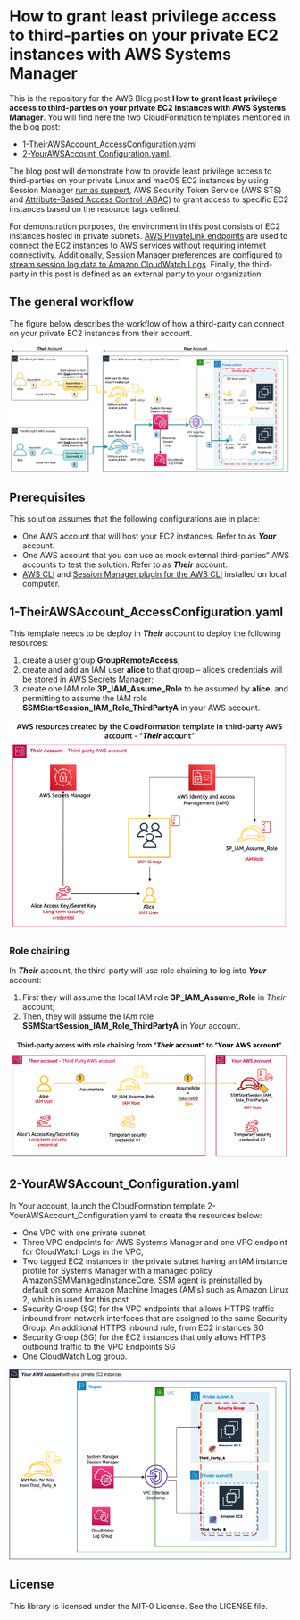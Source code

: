 # How to grant least privilege access to third-parties on your private EC2 instances with AWS Systems Manager

This is the repository for the AWS Blog post **How to grant least privilege access to third-parties on your private EC2 instances with AWS Systems Manager**.
You will find here the two CloudFormation templates mentioned in the blog post:
- [1-TheirAWSAccount_AccessConfiguration.yaml](1-TheirAWSAccount_AccessConfiguration.yaml)
- [2-YourAWSAccount_Configuration.yaml](2-YourAWSAccount_Configuration.yaml).

The blog post will demonstrate how to provide least privilege access to third-parties on your private Linux and macOS EC2 instances by using Session Manager [run as support](https://docs.aws.amazon.com/systems-manager/latest/userguide/session-preferences-run-as.html), AWS Security Token Service (AWS STS) and [Attribute-Based Access Control (ABAC)](https://docs.aws.amazon.com/IAM/latest/UserGuide/introduction_attribute-based-access-control.html) to grant access to specific EC2 instances based on the resource tags defined.

For demonstration purposes, the environment in this post consists of EC2 instances hosted in private subnets. [AWS PrivateLink endpoints](https://docs.aws.amazon.com/vpc/latest/privatelink/concepts.html) are used to connect the EC2 instances to AWS services without requiring internet connectivity. Additionally, Session Manager preferences are configured to [stream session log data to Amazon CloudWatch Logs](https://docs.aws.amazon.com/systems-manager/latest/userguide/session-manager-logging.html). Finally, the third-party in this post is defined as an external party to your organization.

## The general workflow 
The figure below describes the workflow of how a third-party can connect on your private EC2 instances from their account.

![General Workflow](./images/01_Solution_architecture_diagram.png)

## Prerequisites
This solution assumes that the following configurations are in place: 
-	One AWS account that will host your EC2 instances. Refer to as ***Your*** account.
-	One AWS account that you can use as mock external third-parties” AWS accounts to test the solution. Refer to as ***Their*** account.
-	[AWS CLI](https://docs.aws.amazon.com/cli/latest/userguide/getting-started-install.html) and [Session Manager plugin for the AWS CLI](https://docs.aws.amazon.com/systems-manager/latest/userguide/session-manager-working-with-install-plugin.html) installed on local computer.


## 1-TheirAWSAccount_AccessConfiguration.yaml
This template needs to be deploy in ***Their*** account to deploy the following resources:
1. create a user group **GroupRemoteAccess**;
2. create and add an IAM user **alice** to that group – alice’s credentials will be stored in AWS Secrets Manager;
3. create one IAM role **3P_IAM_Assume_Role** to be assumed by **alice**, and permitting to assume the IAM role **SSMStartSession_IAM_Role_ThirdPartyA** in your AWS account.

![AWS resources created by the template in Their account](./images/TheirAcc_CFtemplate_deployment.png)

### Role chaining
In ***Their*** account, the third-party will use role chaining to log into ***Your*** account:
1. First they will assume the local IAM role **3P_IAM_Assume_Role** in *Their* account;
2. Then, they will assume the IAm role **SSMStartSession_IAM_Role_ThirdPartyA** in *Your* account.

![Role Chaining done by Third-party](./images/TheirAcc_RoleChaining.png)


## 2-YourAWSAccount_Configuration.yaml
In Your account, launch the CloudFormation template 2-YourAWSAccount_Configuration.yaml to create the resources below:
- One VPC with one private subnet,
- Three VPC endpoints for AWS Systems Manager and one VPC endpoint for CloudWatch Logs in the VPC,
- Two tagged EC2 instances in the private subnet having an IAM instance profile for Systems Manager with a managed policy AmazonSSMManagedInstanceCore. SSM agent is preinstalled by default on some Amazon Machine Images (AMIs) such as Amazon Linux 2, which is used for this post
- Security Group (SG) for the VPC endpoints that allows HTTPS traffic inbound from network interfaces that are assigned to the same Security Group. An additional HTTPS inbound rule, from EC2 instances SG
- Security Group (SG) for the EC2 instances that only allows HTTPS outbound traffic to the VPC Endpoints SG
- One CloudWatch Log group.

![AWS resources created by the template in Your account](./images/YourAccount_CFTemplate_deployment.png)


## License

This library is licensed under the MIT-0 License. See the LICENSE file.

